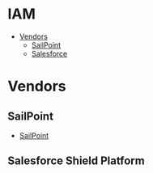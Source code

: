 # IAM
* [Vendors](#vendors)
    * [SailPoint](#sailpoint)
    * [Salesforce](#salesforce)
# Vendors

## SailPoint
* [SailPoint](https://www.sailpoint.com/)

## Salesforce Shield Platform
